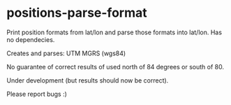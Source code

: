 # positions-parse-format
Print position formats from lat/lon and parse those formats into lat/lon. Has no dependecies.

Creates and parses:
UTM
MGRS (wgs84)

No guarantee of correct results of used north of 84 degrees or south of 80.

Under development (but results should now be correct).

Please report bugs :)
